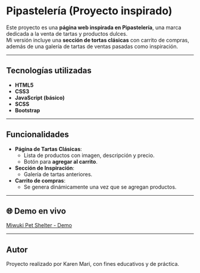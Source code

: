 # Pipastelería (Proyecto inspirado)

Este proyecto es una **página web inspirada en Pipastelería**, una marca dedicada a la venta de tartas y productos dulces.  
Mi versión incluye una **sección de tortas clásicas** con carrito de compras, además de una galería de tartas de ventas pasadas como inspiración.

---

## Tecnologías utilizadas
- **HTML5**
- **CSS3**
- **JavaScript (básico)**
- **SCSS** 
- **Bootstrap** 

---

## Funcionalidades
- **Página de Tartas Clásicas**:
  - Lista de productos con imagen, descripción y precio.
  - Botón para **agregar al carrito**.
- **Sección de Inspiración**:
  - Galería de tartas anteriores.
- **Carrito de compras**:
  - Se genera dinámicamente una vez que se agregan productos.

---

## 🌐 Demo en vivo
[Miwuki Pet Shelter - Demo](https://marikaren.github.io/pipasteleria/)

---

## Autor

Proyecto realizado por Karen Mari, con fines educativos y de práctica.

